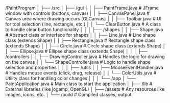 /PaintProgram
│
├── /src
│   ├── /gui
│   │   ├── PaintFrame.java           # JFrame window with controls (buttons, canvas)
│   │   ├── CanvasPanel.java         # Canvas area where drawing occurs (GLCanvas)
│   │   ├── Toolbar.java             # UI for tool selection (line, rectangle, etc.)
│   │   └── ClearButton.java         # A class to handle clear button functionality
│   │
│   ├── /shapes
│   │   ├── Shape.java               # Abstract class or interface for shapes
│   │   ├── Line.java                # Line shape class (extends Shape)
│   │   ├── Rectangle.java           # Rectangle shape class (extends Shape)
│   │   ├── Circle.java              # Circle shape class (extends Shape)
│   │   └── Ellipse.java             # Ellipse shape class (extends Shape)
│   │
│   ├── /controllers
│   │   ├── DrawingController.java   # Handles the logic for drawing on the canvas
│   │   └── ShapeController.java     # Logic to handle shape selection and properties
│   │
│   ├── /utils
│   │   ├── MouseEventHandler.java   # Handles mouse events (click, drag, release)
│   │   └── ColorUtils.java          # Utility class for handling color changes
│   │
│   └── /app
│       └── PaintApplication.java    # Main class to start the application
│
├── /lib                           # External libraries (like jogamp, OpenGL)
│
├── /assets                        # Any resources like images, icons, etc.
│
└── /build                         # Compiled classes, output
